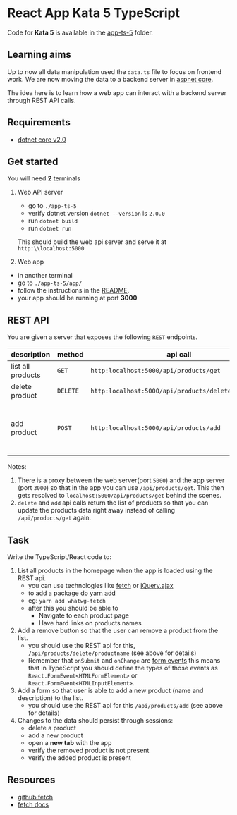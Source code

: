 # React App Kata 5 TypeScript

Code for **Kata 5** is available in the [app-ts-5](app-ts-5) folder.

## Learning aims

Up to now all data manipulation used the `data.ts` file to focus on frontend work.
We are now moving the data to a backend server in [aspnet core](https://www.microsoft.com/net/core).

The idea here is to learn how a web app can interact with a backend server through REST API calls.

## Requirements

* [dotnet core v2.0](https://www.microsoft.com/net/core)

## Get started

You will need **2** terminals

1. Web API server
    * go to `./app-ts-5`
    * verify dotnet version `dotnet --version` is `2.0.0`
    * run `dotnet build`
    * run `dotnet run`

    This should build the web api server and serve it at `http:\\localhost:5000`
1. Web app

* in another terminal
* go to `./app-ts-5/app/`
* follow the instructions in the [README](README.md#run-the-app).
* your app should be running at port **3000**

## REST API

You are given a server that exposes the following `REST` endpoints.

|description| method | api call | notes
|---|----|---|----|
|list all products| `GET` | `http:localhost:5000/api/products/get`||
|delete product| `DELETE`| `http:localhost:5000/api/products/delete/readyroll`||
|add product| `POST` | `http:localhost:5000/api/products/add` | `json/application` with body `{name: 'product1', description: 'product description here'}`|

Notes:

1. There is a proxy between the web server(port `5000`) and the app server (port `3000`) so that in the app you can use `/api/products/get`. This then gets resolved to `localhost:5000/api/products/get` behind the scenes.
1. `delete` and `add` api calls return the list of products so that you can update the products data right away instead of calling `/api/products/get` again.

## Task

Write the TypeScript/React code to:

1. List all products in the homepage when the app is loaded using the REST api.
    * you can use technologies like [fetch](https://github.github.io/fetch/) or [jQuery.ajax](http://api.jquery.com/jquery.ajax/)
    * to add a package do [yarn add](https://yarnpkg.com/lang/en/docs/cli/add/)
    * eg: `yarn add whatwg-fetch`
    * after this you should be able to
        * Navigate to each product page
        * Have hard links on products names
1. Add a remove button so that the user can remove a product from the list.
    * you should use the REST api for this, `/api/products/delete/productname` (see above for details)
    * Remember that `onSubmit` and `onChange` are [form events](https://reactjs.org/docs/events.html#form-events) this means that in TypeScript you should define the types of those events as `React.FormEvent<HTMLFormElement>` or `React.FormEvent<HTMLInputElement>`.
1. Add a form so that user is able to add a new product (name and description) to the list.
    * you should use the REST api for this `/api/products/add` (see above for details)
1. Changes to the data should persist through sessions:
    * delete a product
    * add a new product
    * open a **new tab** with the app
    * verify the removed product is not present
    * verify the added product is present

## Resources

* [github fetch](https://github.com/github/fetch)
* [fetch docs](https://github.github.io/fetch/)
